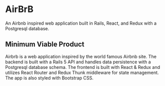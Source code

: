 # AirBrB
An Airbnb inspired web application built in Rails, React, and Redux with a Postgresql database.

## Minimum Viable Product

Airbrb is a web application inspired by the world famous Airbnb site. The backend is built with a Rails 5 API and handles data persistence with a Postgresql database schema. The frontend is built with React & Redux and utilizes React Router and Redux Thunk middleware for state management. The app is also styled with Bootstrap CSS.
